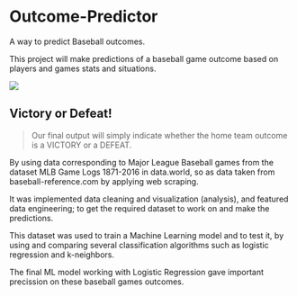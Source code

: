 # Outcome-Predictor
A way to predict Baseball outcomes.

This project will make predictions of a baseball game outcome based on players and games stats and situations.

![](https://user-images.githubusercontent.com/56207845/72391648-b768a080-36fb-11ea-975a-4192debdde6b.jpg)

## Victory or Defeat!
> Our final output will simply indicate whether the home team outcome is a VICTORY or a DEFEAT.

By using data corresponding to Major League Baseball games from the dataset MLB Game Logs 1871-2016 in data.world, so as data taken from baseball-reference.com by applying web scraping.

It was implemented data cleaning and visualization (analysis), and featured data engineering; to get the required dataset to work on and make the predictions.

This dataset was used to train a Machine Learning model and to test it, by using and comparing several classification algorithms such as logistic regression and k-neighbors.

The final ML model working with Logistic Regression gave important precission on these baseball games outcomes. 
